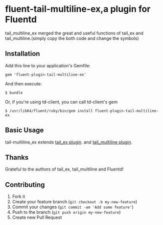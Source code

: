 # fluent-tail-multiline-ex,a plugin for Fluentd

tail_multiline_ex merged the great and useful functions of tail_ex and tail_multiline.(simply copy the both code and change the symbols)

## Installation

Add this line to your application's Gemfile:

    gem 'fluent-plugin-tail-multiline-ex'

And then execute:

    $ bundle

Or, if you're using td-client, you can call td-client's gem

    $ /usr/lib64/fluent/ruby/bin/gem install fluent-plugin-tail-multiline-ex

## Basic Usage

tail-multiline_ex extends 
 [tail_ex plugin](https://github.com/yosisa/fluent-plugin-tail-ex). and [tail_multiline plugin](https://github.com/tomohisaota/fluent-plugin-tail-multiline).

## Thanks

Grateful to the authors of tail_ex, tail_multiline and Fluentd!

## Contributing

1. Fork it
2. Create your feature branch (`git checkout -b my-new-feature`)
3. Commit your changes (`git commit -am 'Add some feature'`)
4. Push to the branch (`git push origin my-new-feature`)
5. Create new Pull Request

